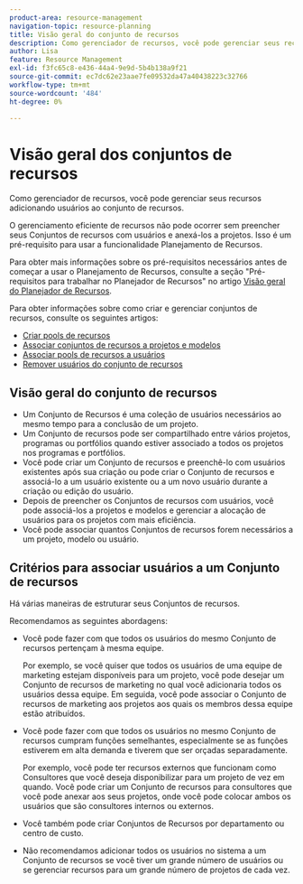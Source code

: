 ```yaml
---
product-area: resource-management
navigation-topic: resource-planning
title: Visão geral do conjunto de recursos
description: Como gerenciador de recursos, você pode gerenciar seus recursos adicionando usuários ao conjunto de recursos e, em seguida, adicionando o conjunto de recursos aos projetos.
author: Lisa
feature: Resource Management
exl-id: f3fc65c8-e436-44a4-9e9d-5b4b138a9f21
source-git-commit: ec7dc62e23aae7fe09532da47a40438223c32766
workflow-type: tm+mt
source-wordcount: '484'
ht-degree: 0%

---
```


# Visão geral dos conjuntos de recursos

<!--Audited: 10/2024-->

Como gerenciador de recursos, você pode gerenciar seus recursos adicionando usuários ao conjunto de recursos.

O gerenciamento eficiente de recursos não pode ocorrer sem preencher seus Conjuntos de recursos com usuários e anexá-los a projetos. Isso é um pré-requisito para usar a funcionalidade Planejamento de Recursos.

Para obter mais informações sobre os pré-requisitos necessários antes de começar a usar o Planejamento de Recursos, consulte a seção &quot;Pré-requisitos para trabalhar no Planejador de Recursos&quot; no artigo [Visão geral do Planejador de Recursos](../../../resource-mgmt/resource-planning/get-started-resource-planner.md).

Para obter informações sobre como criar e gerenciar conjuntos de recursos, consulte os seguintes artigos:

* [Criar pools de recursos](../../../resource-mgmt/resource-planning/resource-pools/create-resource-pools.md)
* [Associar conjuntos de recursos a projetos e modelos](../../../resource-mgmt/resource-planning/resource-pools/associate-resource-pools-with-projects-and-templates.md)
* [Associar pools de recursos a usuários](../../../resource-mgmt/resource-planning/resource-pools/associate-resource-pools-with-users.md)
* [Remover usuários do conjunto de recursos](../../../resource-mgmt/resource-planning/resource-pools/remove-users-from-resource-pool.md)

## Visão geral do conjunto de recursos

* Um Conjunto de Recursos é uma coleção de usuários necessários ao mesmo tempo para a conclusão de um projeto.
* Um Conjunto de recursos pode ser compartilhado entre vários projetos, programas ou portfólios quando estiver associado a todos os projetos nos programas e portfólios.
* Você pode criar um Conjunto de recursos e preenchê-lo com usuários existentes após sua criação ou pode criar o Conjunto de recursos e associá-lo a um usuário existente ou a um novo usuário durante a criação ou edição do usuário.
* Depois de preencher os Conjuntos de recursos com usuários, você pode associá-los a projetos e modelos e gerenciar a alocação de usuários para os projetos com mais eficiência.
* Você pode associar quantos Conjuntos de recursos forem necessários a um projeto, modelo ou usuário.

## Critérios para associar usuários a um Conjunto de recursos

Há várias maneiras de estruturar seus Conjuntos de recursos.

Recomendamos as seguintes abordagens:

* Você pode fazer com que todos os usuários do mesmo Conjunto de recursos pertençam à mesma equipe.

  Por exemplo, se você quiser que todos os usuários de uma equipe de marketing estejam disponíveis para um projeto, você pode desejar um Conjunto de recursos de marketing no qual você adicionaria todos os usuários dessa equipe. Em seguida, você pode associar o Conjunto de recursos de marketing aos projetos aos quais os membros dessa equipe estão atribuídos.

* Você pode fazer com que todos os usuários no mesmo Conjunto de recursos cumpram funções semelhantes, especialmente se as funções estiverem em alta demanda e tiverem que ser orçadas separadamente.

  Por exemplo, você pode ter recursos externos que funcionam como Consultores que você deseja disponibilizar para um projeto de vez em quando. Você pode criar um Conjunto de recursos para consultores que você pode anexar aos seus projetos, onde você pode colocar ambos os usuários que são consultores internos ou externos.

* Você também pode criar Conjuntos de Recursos por departamento ou centro de custo.
* Não recomendamos adicionar todos os usuários no sistema a um Conjunto de recursos se você tiver um grande número de usuários ou se gerenciar recursos para um grande número de projetos de cada vez.






